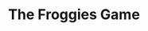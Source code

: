 ---
title: The Froggies Game
developer: Sempai Games
image: FroggiesGame.jpg
link: http://www.sempaigames.com/froggies/en
ios: http://itunes.apple.com/us/app/the-froggies-game/id513913013
android: https://market.android.com/details?id=com.sempaigames.froggies
blackberry: http://appworld.blackberry.com/webstore/content/23206878/
amazon: http://www.amazon.com/Sempai-Games-The-Froggies-Game/dp/B007VPADYA
flash: http://www.sempaigames.com/froggies
---